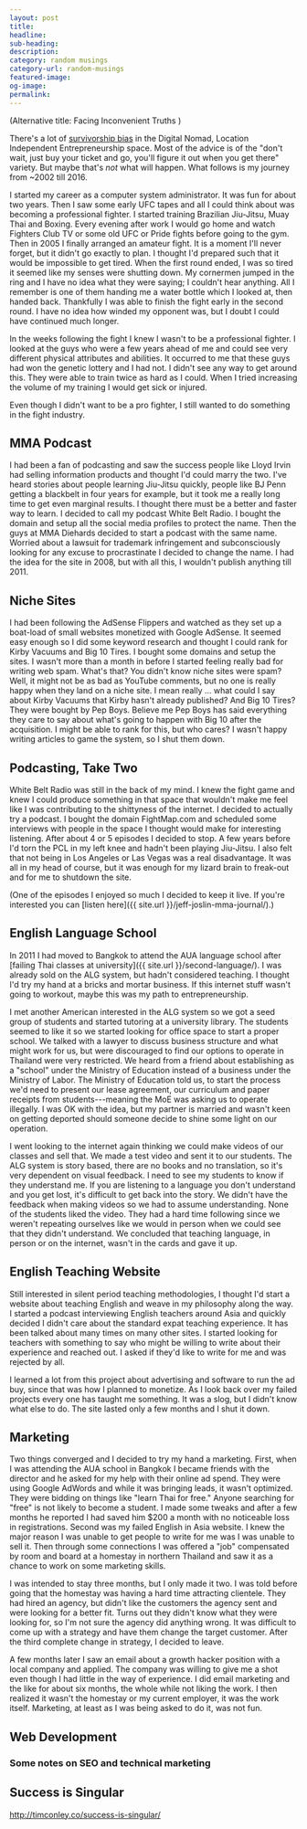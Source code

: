 ```yaml
---
layout: post
title:
headline:
sub-heading:
description:
category: random musings
category-url: random-musings
featured-image:
og-image:
permalink:
---
```

(Alternative title: Facing Inconvenient Truths )

There's a lot of [survivorship bias](//en.wikipedia.org/wiki/Survivorship_bias) in the Digital Nomad, Location Independent Entrepreneurship space. Most of the advice is of the "don't wait, just buy your ticket and go, you'll figure it out when you get there" variety. But maybe that's _not_ what will happen. What follows is my journey from ~2002 till 2016.

I started my career as a computer system administrator. It was fun for about two years. Then I saw some early UFC tapes and all I could think about was becoming a professional fighter. I started training Brazilian Jiu-Jitsu, Muay Thai and Boxing. Every evening after work I would go home and watch Fighters Club TV or some old UFC or Pride fights before going to the gym. Then in 2005 I finally arranged an amateur fight. It is a moment I'll never forget, but it didn't go exactly to plan. I thought I'd prepared such that it would be impossible to get tired. When the first round ended, I was so tired it seemed like my senses were shutting down. My cornermen jumped in the ring and I have no idea what they were saying; I couldn't hear anything. All I remember is one of them handing me a water bottle which I looked at, then handed back. Thankfully I was able to finish the fight early in the second round. I have no idea how winded my opponent was, but I doubt I could have continued much longer.

In the weeks following the fight I knew I wasn't to be a professional fighter. I looked at the guys who were a few years ahead of me and could see very different physical attributes and abilities. It occurred to me that these guys had won the genetic lottery and I had not. I didn't see any way to get around this. They were able to train twice as hard as I could. When I tried increasing the volume of my training I would get sick or injured.

Even though I didn't want to be a pro fighter, I still wanted to do something in the fight industry.

## MMA Podcast

I had been a fan of podcasting and saw the success people like Lloyd Irvin had selling information products and thought I'd could marry the two. I've heard stories about people learning Jiu-Jitsu quickly, people like BJ Penn getting a blackbelt in four years for example, but it took me a really long time to get even marginal results. I thought there must be a better and faster way to learn. I decided to call my podcast White Belt Radio. I bought the domain and setup all the social media profiles to protect the name. Then the guys at MMA Diehards decided to start a podcast with the same name. Worried about a lawsuit for trademark infringement and subconsciously looking for any excuse to procrastinate I decided to change the name. I had the idea for the site in 2008, but with all this, I wouldn't publish anything till 2011.

## Niche Sites

I had been following the AdSense Flippers and watched as they set up a boat-load of small websites monetized with Google AdSense. It seemed easy enough so I did some keyword research and thought I could rank for Kirby Vacuums and Big 10 Tires. I bought some domains and setup the sites. I wasn't more than a month in before I started feeling really bad for writing web spam. What's that? You didn't know niche sites were spam? Well, it might not be as bad as YouTube comments, but no one is really happy when they land on a niche site. I mean really ... what could I say about Kirby Vacuums that Kirby hasn't already published? And Big 10 Tires? They were bought by Pep Boys. Believe me Pep Boys has said everything they care to say about what's going to happen with Big 10 after the acquisition. I might be able to rank for this, but who cares? I wasn't happy writing articles to game the system, so I shut them down.

## Podcasting, Take Two

White Belt Radio was still in the back of my mind. I knew the fight game and knew I could produce something in that space that wouldn't make me feel like I was contributing to the shittyness of the internet. I decided to actually try a podcast. I bought the domain FightMap.com and scheduled some interviews with people in the space I thought would make for interesting listening. After about 4 or 5 episodes I decided to stop. A few years before I'd torn the PCL in my left knee and hadn't been playing Jiu-Jitsu. I also felt that not being in Los Angeles or Las Vegas was a real disadvantage. It was all in my head of course, but it was enough for my lizard brain to freak-out and for me to shutdown the site.

(One of the episodes I enjoyed so much I decided to keep it live. If you're interested you can [listen here]({{ site.url }}/jeff-joslin-mma-journal/).)

## English Language School

In 2011 I had moved to Bangkok to attend the AUA language school after [failing Thai classes at university]({{ site.url }}/second-language/). I was already sold on the ALG system, but hadn't considered teaching. I thought I'd try my hand at a bricks and mortar business. If this internet stuff wasn't going to workout, maybe this was my path to entrepreneurship.

I met another American interested in the ALG system so we got a seed group of students and started tutoring at a university library. The students seemed to like it so we started looking for office space to start a proper school. We talked with a lawyer to discuss business structure and what might work for us, but were discouraged to find our options to operate in Thailand were very restricted. We heard from a friend about establishing as a "school" under the Ministry of Education instead of a business under the Ministry of Labor. The Ministry of Education told us, to start the process we'd need to present our lease agreement, our curriculum and paper receipts from students---meaning the MoE was asking us to operate illegally. I was OK with the idea, but my partner is married and wasn't keen on getting deported should someone decide to shine some light on our operation.

I went looking to the internet again thinking we could make videos of our classes and sell that. We made a test video and sent it to our students. The ALG system is story based, there are no books and no translation, so it's very dependent on visual feedback. I need to see my students to know if they understand me. If you are listening to a language you don't understand and you get lost, it's difficult to get back into the story. We didn't have the feedback when making videos so we had to assume understanding. None of the students liked the video. They had a hard time following since we weren't repeating ourselves like we would in person when we could see that they didn't understand. We concluded that teaching language, in person or on the internet, wasn't in the cards and gave it up.

## English Teaching Website

Still interested in silent period teaching methodologies, I thought I'd start a website about teaching English and weave in my philosophy along the way. I started a podcast interviewing English teachers around Asia and quickly decided I didn't care about the standard expat teaching experience. It has been talked about many times on many other sites. I started looking for teachers with something to say who might be willing to write about their experience and reached out. I asked if they'd like to write for me and was rejected by all.

I learned a lot from this project about advertising and software to run the ad buy, since that was how I planned to monetize. As I look back over my failed projects every one has taught me something. It was a slog, but I didn't know what else to do. The site lasted only a few months and I shut it down.

## Marketing

Two things converged and I decided to try my hand a marketing. First, when I was attending the AUA school in Bangkok I became friends with the director and he asked for my help with their online ad spend. They were using Google AdWords and while it was bringing leads, it wasn't optimized. They were bidding on things like "learn Thai for free." Anyone searching for "free" is not likely to become a student. I made some tweaks and after a few months he reported I had saved him $200 a month with no noticeable loss in registrations. Second was my failed English in Asia website. I knew the major reason I was unable to get people to write for me was I was unable to sell it. Then through some connections I was offered a "job" compensated by room and board at a homestay in northern Thailand and saw it as a chance to work on some marketing skills.

I was intended to stay three months, but I only made it two. I was told before going that the homestay was having a hard time attracting clientele. They had hired an agency, but didn't like the customers the agency sent and were looking for a better fit. Turns out they didn't know what they were looking for, so I'm not sure the agency did anything wrong. It was difficult to come up with a strategy and have them change the target customer. After the third complete change in strategy, I decided to leave.

A few months later I saw an email about a growth hacker position with a local company and applied. The company was willing to give me a shot even though I had little in the way of experience. I did email marketing and the like for about six months, the whole while not liking the work. I then realized it wasn't the homestay or my current employer, it was the work itself. Marketing, at least as I was being asked to do it, was not fun.

## Web Development


### Some notes on SEO and technical marketing


## Success is Singular

http://timconley.co/success-is-singular/


